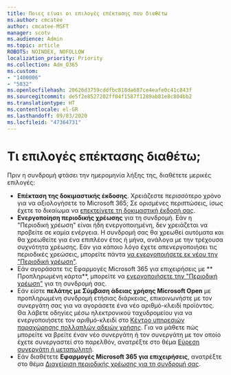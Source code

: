```yaml
---
title: Ποιες είναι οι επιλογές επέκτασης που διαθέτω
ms.author: cmcatee
author: cmcatee-MSFT
manager: scotv
ms.audience: Admin
ms.topic: article
ROBOTS: NOINDEX, NOFOLLOW
localization_priority: Priority
ms.collection: Adm_O365
ms.custom:
- "1400006"
- "5832"
ms.openlocfilehash: 20626d3759cddfbc818da687ce4eafe0c41c843f
ms.sourcegitcommit: de5f2e8527202ff04f1587f1289ab81e8c804bb2
ms.translationtype: HT
ms.contentlocale: el-GR
ms.lasthandoff: 09/03/2020
ms.locfileid: "47364731"
---
```

# <a name="what-are-my-options-to-extend"></a>Τι επιλογές επέκτασης διαθέτω;

Πριν η συνδρομή φτάσει την ημερομηνία λήξης της, διαθέτετε μερικές επιλογές:

- **Επέκταση της δοκιμαστικής έκδοσης**.  Χρειάζεστε περισσότερο χρόνο για να αξιολογήσετε το Microsoft 365; Σε ορισμένες περιπτώσεις, ίσως έχετε το δικαίωμα να  [επεκτείνετε τη δοκιμαστική έκδοσή σας](https://docs.microsoft.com/microsoft-365/commerce/extend-your-trial).  
- **Ενεργοποίηση περιοδικής χρέωσης** για τη συνδρομή. Εάν η "Περιοδική χρέωση" είναι ήδη ενεργοποιημένη, δεν χρειάζεται να προβείτε σε καμία ενέργεια. Η συνδρομή σας θα χρεωθεί αυτόματα και θα χρεωθείτε για ένα επιπλέον έτος ή μήνα, ανάλογα με την τρέχουσα συχνότητα χρέωσης. Εάν για κάποιο λόγο έχετε απενεργοποιήσει τις περιοδικές χρεώσεις, μπορείτε πάντα [να ενεργοποιήσετε εκ νέου την "Περιοδική χρέωση"](https://docs.microsoft.com/microsoft-365/commerce/subscriptions/renew-your-subscription).
- Εάν αγοράσατε τις Εφαρμογές Microsoft 365 για επιχειρήσεις με ** Προπληρωμένη κάρτα**, μπορείτε να [ενεργοποιήσετε την "Περιοδική χρέωση"](https://docs.microsoft.com/microsoft-365/commerce/subscriptions/renew-your-subscription) για τη συνδρομή σας.
- Εάν είστε  **πελάτης με Σύμβαση άδειας χρήσης Microsoft Open**  με προπληρωμένη συνδρομή ετήσιας διάρκειας, επικοινωνήστε με τον συνεργάτη σας για να αγοράσετε ένα νέο αριθμό-κλειδί προϊόντος. Θα λάβετε οδηγίες μέσω ηλεκτρονικού ταχυδρομείου για να ενεργοποιήσετε τον αριθμό-κλειδί στο  [Κέντρο υπηρεσιών παραχώρησης πολλαπλών αδειών χρήσης](https://go.microsoft.com/fwlink/p/?LinkID=282016). Για να μάθετε πώς μπορείτε να βρείτε έναν νέο συνεργάτη ή τον συνεργάτη  με τον οποίο έχετε συνεργαστεί στο παρελθόν, ανατρέξτε στο θέμα  [Εύρεση συνεργάτη ή μεταπωλητή](https://docs.microsoft.com/microsoft-365/admin/manage/find-your-partner-or-reseller).
- Εάν διαθέτετε **Εφαρμογές Microsoft 365 για επιχειρήσεις**, ανατρέξτε στο θέμα [Διαχείριση περιοδικής χρέωσης για τη συνδρομή σας](https://docs.microsoft.com/microsoft-365/commerce/subscriptions/renew-your-subscription).
